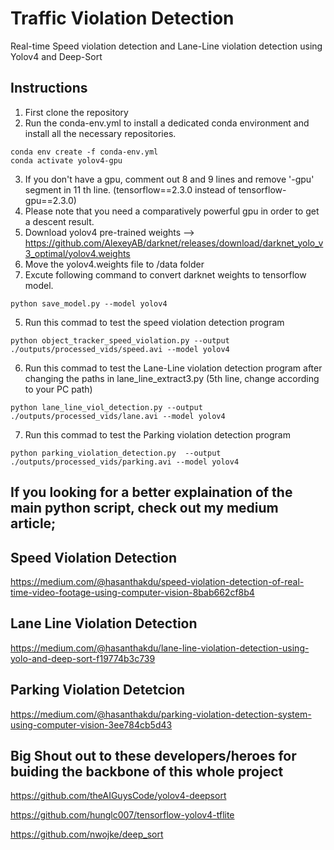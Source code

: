 # Traffic Violation Detection
Real-time Speed violation detection and Lane-Line violation detection using Yolov4 and Deep-Sort
## Instructions
1. First clone the repository
2. Run the conda-env.yml to install a dedicated conda environment and install all the necessary repositories.
```
conda env create -f conda-env.yml
conda activate yolov4-gpu
```
3. If you don't have a gpu, comment out 8 and 9 lines and remove '-gpu' segment in 11 th line. (tensorflow==2.3.0 instead of tensorflow-gpu==2.3.0)
4. Please note that you need a comparatively powerful gpu in order to get a descent result.
3. Download yolov4 pre-trained weights --> https://github.com/AlexeyAB/darknet/releases/download/darknet_yolo_v3_optimal/yolov4.weights 
4. Move the yolov4.weights file to /data folder
5. Excute following command to convert darknet weights to tensorflow model.
```
python save_model.py --model yolov4 
```
5. Run this commad to test the speed violation detection program
```
python object_tracker_speed_violation.py --output ./outputs/processed_vids/speed.avi --model yolov4
```
6. Run this commad to test the Lane-Line violation detection program after changing the paths in lane_line_extract3.py (5th line, change according to your PC path)
```
python lane_line_viol_detection.py --output ./outputs/processed_vids/lane.avi --model yolov4
```
7. Run this commad to test the Parking violation detection program
```
python parking_violation_detection.py  --output ./outputs/processed_vids/parking.avi --model yolov4
```


<!-- This is the output you will get if you successfuly ran the speed violation detection program; -->

<!-- <img src="output.gif" width="400" height="200"/> -->

## If you looking for a better explaination of the main python script, check out my medium article;
## Speed Violation Detection
https://medium.com/@hasanthakdu/speed-violation-detection-of-real-time-video-footage-using-computer-vision-8bab662cf8b4

## Lane Line Violation Detection
https://medium.com/@hasanthakdu/lane-line-violation-detection-using-yolo-and-deep-sort-f19774b3c739

## Parking Violation Detetcion
https://medium.com/@hasanthakdu/parking-violation-detection-system-using-computer-vision-3ee784cb5d43


## Big Shout out to these developers/heroes for buiding the backbone of this whole project
https://github.com/theAIGuysCode/yolov4-deepsort

https://github.com/hunglc007/tensorflow-yolov4-tflite

https://github.com/nwojke/deep_sort

